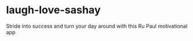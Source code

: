 # laugh-love-sashay
Stride into success and turn your day around with this Ru Paul motivational app
